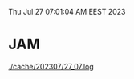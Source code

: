 Thu Jul 27 07:01:04 AM EEST 2023
# JAM
<a href='./cache/202307/27_07.log'>./cache/202307/27_07.log</a>
